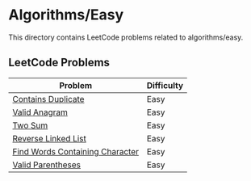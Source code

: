 # Algorithms/Easy

This directory contains LeetCode problems related to algorithms/easy.

## LeetCode Problems

| Problem | Difficulty |
|---------|------------|
| [Contains Duplicate](https://leetcode.com/problems/contains-duplicate/description/) | Easy | 
| [Valid Anagram](https://leetcode.com/problems/valid-anagram/description/) | Easy | 
| [Two Sum](https://leetcode.com/problems/two-sum/) | Easy | 
| [Reverse Linked List](https://leetcode.com/problems/reverse-linked-list/) | Easy |
| [Find Words Containing Character](https://leetcode.com/problems/find-words-containing-character/description/?envType=daily-question) | Easy |
| [Valid Parentheses](https://leetcode.com/problems/valid-parentheses/description/) | Easy |